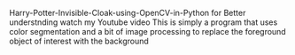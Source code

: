 Harry-Potter-Invisible-Cloak-using-OpenCV-in-Python
for Better understnding watch my Youtube video  This is simply a program that uses color segmentation and a bit of image processing to replace the foreground object of interest with the background
